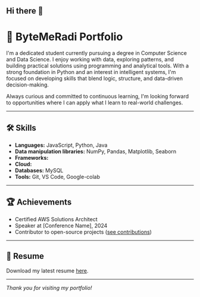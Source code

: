 ## Hi there 👋

# 🚀 ByteMeRadi Portfolio

I'm a dedicated student currently pursuing a degree in Computer Science and Data Science. I enjoy working with data, exploring patterns, and building practical solutions using programming and analytical tools. With a strong foundation in Python and an interest in intelligent systems, I'm focused on developing skills that blend logic, structure, and data-driven decision-making.

Always curious and committed to continuous learning, I'm looking forward to opportunities where I can apply what I learn to real-world challenges.

---

## 🛠️ Skills

- **Languages:** JavaScript, Python, Java
- **Data manipulation libraries:** NumPy, Pandas, Matplotlib, Seaborn
- **Frameworks:** 
- **Cloud:** 
- **Databases:** MySQL
- **Tools:** Git, VS Code, Google-colab

---

## 🏆 Achievements

- Certified AWS Solutions Architect
- Speaker at [Conference Name], 2024
- Contributor to open-source projects ([see contributions](https://github.com/ByteMeRadi?tab=overview&from=2024-01-01&to=2024-12-31))

---

## 📄 Resume

Download my latest resume [here](./resume.pdf).

---

*Thank you for visiting my portfolio!*
